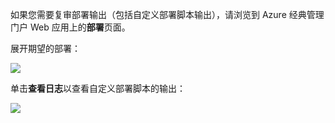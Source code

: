 ﻿如果您需要复审部署输出（包括自定义部署脚本输出），请浏览到 Azure 经典管理门户 Web 应用上的**部署**页面。

展开期望的部署：

![](./media/web-sites-python-troubleshoot-deployment/portal-deployment-history.png)

单击**查看日志**以查看自定义部署脚本的输出：

![](./media/web-sites-python-troubleshoot-deployment/portal-deployment-log.png)